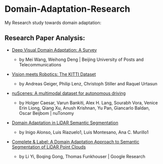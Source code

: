 # Domain-Adaptation-Research
My Research study towards domain adaptation:

## Research Paper Analysis: ##
- [Deep Visual Domain Adaptation: A Survey](Paper_Reading-Deep_Visual_Domain_Adaptation-A_Survey.pdf)
  - by Mei Wang, Weihong Deng | Beijing University of Posts and Telecommunications

- [Vision meets Robotics: The KITTI Dataset](Paper_Reading-Vision_meets_Robotics-The_KITTI_Dataset.pdf)
  - by Andreas Geiger, Philip Lenz, Christoph Stiller and Raquel Urtasun

- [nuScenes: A multimodal dataset for autonomous driving](Paper_Reading-nuScenes-A_multimodal_dataset_for_autonomous_driving.pdf)
  - by Holger Caesar, Varun Bankiti, Alex H. Lang, Sourabh Vora, Venice Erin Liong, Qiang Xu, Anush Krishnan, Yu Pan, Giancarlo Baldan, Oscar Beijbom | nuTonomy

- [Domain Adaptation in LiDAR Semantic Segmentation]()
  - by Inigo Alonso, Luis Riazuelo1, Luis Montesano, Ana C. Murillo1

- [Complete & Label: A Domain Adaptation Approach to Semantic Segmentation of LiDAR Point Clouds]()
   - by Li Yi, Boqing Gong, Thomas Funkhouser | Google Research
